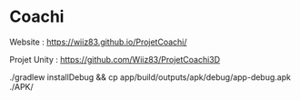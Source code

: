 # Coachi

Website : https://wiiz83.github.io/ProjetCoachi/ 

Projet Unity : https://github.com/Wiiz83/ProjetCoachi3D


./gradlew installDebug && cp app/build/outputs/apk/debug/app-debug.apk ./APK/

